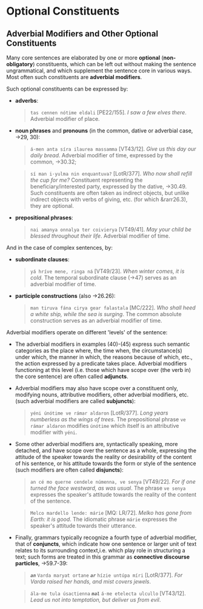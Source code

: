 # Optional Constituents

## Adverbial Modifiers and Other Optional Constituents

Many core sentences are elaborated by one or more **optional** (**non-obligatory**) constituents, which can be left out without making the sentence ungrammatical, and which supplement the sentence core in various ways. Most often such constituents are **adverbial modifiers**.

Such optional constituents can be expressed by:

+ **adverbs**:

	> `tas cennen nótime eldali` [PE22/155]. *I saw a few elves there*. Adverbial modifier of place.

+ **noun phrases** and **pronouns** (in the common, dative or adverbial case, &rarr;29, 30):

	> `á·men anta síra ilaurea massamma` [VT43/12]. *Give us this day our daily bread*. Adverbial modifier of time, expressed by the common, &rarr;30.32;
	
	> `sí man i·yulma nin enquantuva?` [LotR/377]. *Who now shall refill the cup for me?* Constituent representing the beneficiary/interested party, expressed by the dative, &rarr;30.49. Such constituents are often taken as indirect objects, but unlike indirect objects with verbs of giving, etc. (for which &rarr26.3), they are optional.
	
+ **prepositional phrases**:

	> `nai amanya onnalya ter coivierya` [VT49/41]. *May your child be blessed throughout their life*. Adverbial modifier of time.
	
And in the case of complex sentences, by:

+ **subordinate clauses**:

	> `yá hríve mene, ringa ná` [VT49/23]. *When winter comes, it is cold*. The temporal subordinate clause (&rarr;47) serves as an adverbial modifier of time.

+ **participle constructions** (also &rarr;26.26):

	> `man tiruva fána cirya gear falastala` [MC/222]. *Who shall heed a white ship, while the sea is surging*. The common absolute construction serves as an adverbial modifier of time.
	
Adverbial modifiers operate on different 'levels' of the sentence:

+ The adverbial modifiers in examples (40)-(45) express such semantic categories as
the place where, the time when, the circumstance(s) under which, the manner in
which, the reasons because of which, etc., the action expressed by a predicate takes place. Adverbial modifiers functioning at this level (i.e. those which have scope over (the verb in) the core sentence) are often called **adjuncts**.

+ Adverbial modifiers may also have scope over a constituent only, modifying nouns,
attributive modifiers, other adverbial modifiers, etc. (such adverbial modifiers are called **subjuncts**):

	> `yéni únótime ve rámar aldaron` [LotR/377]. *Long years numberless as the wings of trees*. The prepositional phrase `ve rámar aldaron` modifies `únótime` which itself is an attributive modifier with `yéni`.
	
+ Some other adverbial modifiers are, syntactically speaking, more detached, and have scope over the sentence as a whole, expressing the attitude of the speaker towards the reality or desirability of the content of his sentence, or his attitude towards the form or style of the sentence (such modifiers are often called **disjuncts**):

	> `an cé mo querne cendele númenna, ve senya` [VT49/22]. *For if one turned the face westward, as was usual*. The phrase `ve senya` expresses the speaker's attitude towards the reality of the content of the sentence.
	
	> `Melco mardello lende: márie` [MQ: LR/72]. *Melko has gone from Earth: it is good*. The idiomatic phrase `márie` expresses the speaker's attitude towards their utterance.
	
+ Finally, grammars typically recognize a fourth type of adverbial modifier, that of **conjuncts**, which indicate how one sentence or larger unit of text relates to its surrounding context,i.e. which play role in structuring a text; such forms are treated in this grammar as **connective discourse particles**, &rarr;59.7-39:

	> ***`an`*** `Varda maryat ortane` ***`ar`*** `hízie untúpa míri` [LotR/377]. *For Varda raised her hands, and mist covers jewels*.
	
	> `ála·me tula úsactienna` ***`mal`*** `á·me etelecta ulcullo` [VT43/12]. *Lead us not into temptation, but deliver us from evil*.



